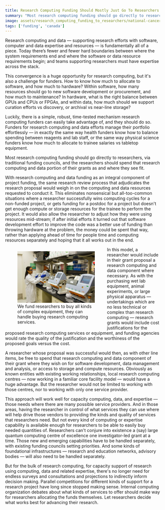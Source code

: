 ```yaml
---
title: Research Computing Funding Should Mostly Just Go To Researchers
summary: "Most research computing funding should go directly to researchers, via traditional funding councils, and the researchers should spend that research computing and data portion of their grants as they need."
image: assets/research_computing_funding_to_researchers/national-cancer-institute-LxPrHCm8-TI-unsplash.jpg
tags: ['funding', 'canada']
---
```


Research computing and data — supporting research efforts with
software, computer and data expertise and resources — is fundamentally
all of a piece.  Today  there’s fewer and fewer hard boundaries
between where the system requirements end and where the software
or data resource requirements begin; and teams supporting researchers
must have expertise across the stack.

This convergence is a huge opportunity for research computing, but
it's also a challenge for funders.  How to know how much to allocate to software,
and how much to hardware?  Within software, how many resources
should go to new software development or procurement, and how much
to maintenance?  In hardware, what is the right balance between
GPUs and CPUs or FPGAs, and within data, how much should we support
curation efforts vs discovery, or archival vs near-line storage?

Luckily, there is a simple, robust, time-tested mechanism research
computing funders can easily take advantage of, and they should do so.
Funders for research computing and data efforts manage their portfolio
effortlessly — in exactly the same way health funders
know how to balance spending between reagents and lab staff, or the
same way physical science funders know how much to allocate to
trainee salaries vs tabletop equipment.

Most research computing funding should go directly to researchers,
via traditional funding councils, and the researchers should spend
that research computing and data portion of their grants as and where
they see fit.

With research computing and data funding as an integral component
of project funding, the same research review process that adjudicates
the research proposal would weigh in on the computing and data
resources requested to conduct it.  This eliminates nonsensical but
all-too-common situations where a researcher successfully wins computing
cycles for a non-funded project, or gets funding for a postdoc for
a project but doesn't get enough compute or storage resources for
the trainee to perform the project.  It would also allow the
researcher to adjust how they were using resources mid-stream; if
after initial efforts it turned out that software development effort
to improve the code was a better use of funding than throwing
hardware at the problem, the money could be spent that way, rather
than applying ahead of time for people time and computing resources
separately and hoping that it all works out in the end.

<figure style="width:50%; float:left">
  <img src="/assets/research_computing_funding_to_researchers/national-cancer-institute-LxPrHCm8-TI-unsplash.jpg" alt="A technician validates genetic variants identified through whole-exome sequencing at the Cancer Genomics Research Laboratory, part of the National Cancer Institute's Division of Cancer Epidemiology and Genetics (DCEG).">
  <figcaption>We fund researchers to buy all kinds of complex equipment, they can handle buying research computing services.</figcaption>
</figure>
In this model, a researcher would include in their grant proposal
a research computing and data component where necessary.  As with
the purchasing wet lab equipment, animal experiments, or large
physical apparatus — undertakings which are no less technical or
complex than research computing — research grants would include
cost justifications for the proposed research computing services
or equipment, and funding agencies would rate the quality of the
justification and the worthiness of the proposed goals versus the
cost.

A researcher whose proposal was successful would then, as with other
line items, be free to spend that research computing and data
component of their grant where they wish on for software development,
data management and analysis, or access to storage and compute
resources.   Obviously as known entities with existing working
relationships, local research computing centres — now working in a
familiar core facility model — would have a huge advantage.  But
the researcher would not be limited to working with those centres,
nor to working with only one service provider.

This approach will work well for capacity computing, data, and
expertise — those needs where there are many possible service
providers.  And in those areas, having the researcher in control
of what services they can use where will help drive those vendors
to providing the kinds and quality of services that researchers need.
But not every kind of computing or expertise capability is available
enough for researchers to be able to easily buy needed quantities of.
Researchers can't conjure into existence a (say) large quantum
computing centre of excellence one investigator-led grant at a time.
Those new and emerging capabilities have to be handled
separately, with existing funding councils setting priorities.  And
some kinds of foundational infrastructures — research and education
networks, advisory bodies — will also need to be handled separately.

But for the bulk of research computing, for capacity support of
research using computing, data and related expertise, there's no
longer need for endless surveys and consultations and projections
to indirectly inform decision making.  Parallel competitions for
different kinds of support for a research project have long since
stopped making sense.  Internal computing organization debates about
what kinds of services to offer should make way for researchers
allocating the funds themselves.  Let researchers decide what works
best for advancing their research.